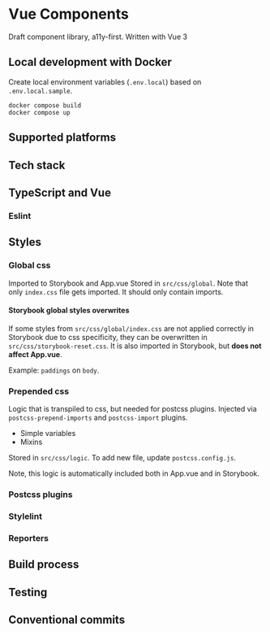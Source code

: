 # Vue Components

Draft component library, a11y-first. Written with Vue 3

## Local development with Docker

Create local environment variables (`.env.local`) based on `.env.local.sample`.

```
docker compose build
docker compose up
```

## Supported platforms

<!-- TODO: browserlist, node version -->

## Tech stack

<!-- TODO: list all dependencies with links -->

## TypeScript and Vue

<!-- TODO: write someth :D -->

### Eslint

<!-- TODO: list all packages with links, rules etc -->

## Styles

### Global css

Imported to Storybook and App.vue
Stored in `src/css/global`. Note that only `index.css` file gets imported.
It should only contain imports.

#### Storybook global styles overwrites

If some styles from `src/css/global/index.css` are not applied correctly in Storybook due to css specificity, they can be overwritten in `src/css/storybook-reset.css`. It is also imported in Storybook, but **does not affect App.vue**.

Example: `paddings` on `body`.

### Prepended css

Logic that is transpiled to css, but needed for postcss plugins.
Injected via `postcss-prepend-imports` and `postcss-import` plugins.

- Simple variables
- Mixins

Stored in `src/css/logic`. To add new file, update `postcss.config.js`.

Note, this logic is automatically included both in App.vue and in Storybook.

### Postcss plugins

<!-- TODO: list all plugins -->

### Stylelint

<!-- TODO: list all plugins and rules, motivation for rules -->

### Reporters

<!-- TODO: list all reporters for postcss -->

## Build process

<!-- TODO: how to build storybook locally (dev) and for other envs, Vite configuration, how to build App and why it may be needed, precommit hooks, prepush hooks -->

## Testing

<!-- TODO: list all testing methods and autotools -->

## Conventional commits

<!-- TODO: document convention, commitlint, changelog -->
